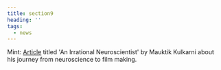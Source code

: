```yaml
---
title: section9
heading: ''
tags:
  - news
---
```

Mint: [Article](https://www.livemint.com/Sundayapp/e6QXZ1rhcqNOyeD4uJe9MJ/An-irrational-neuroscientist.html) titled 'An Irrational Neuroscientist' by Mauktik Kulkarni about his journey from neuroscience to film making.
